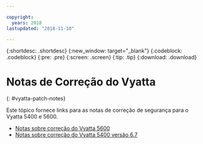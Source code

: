 ```yaml
---

copyright:
  years: 2018
lastupdated: "2018-11-10"

---
```


{:shortdesc: .shortdesc}
{:new_window: target="_blank"}
{:codeblock: .codeblock}
{:pre: .pre}
{:screen: .screen}
{:tip: .tip}
{:download: .download}


# Notas de Correção do Vyatta
{: #vyatta-patch-notes}

Este tópico fornece links para as notas de correção de segurança para o Vyatta 5400 e 5600.

* [Notas sobre correção do Vyatta 5600](/docs/infrastructure/virtual-router-appliance?topic=virtual-router-appliance-at-t-vyatta-5600-vrouter-software-patches)
* [Notas sobre correção do Vyatta 5400 versão 6.7](/docs/infrastructure/virtual-router-appliance?topic=virtual-router-appliance-at-t-vyatta-5400-vrouter-security-vulnerability-fixes)
